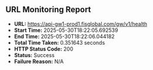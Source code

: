 ## URL Monitoring Report

- **URL:** https://api-gw1-prod1.fisglobal.com/gw/v1/health
- **Start Time:** 2025-05-30T18:22:05.692539
- **End Time:** 2025-05-30T18:22:06.044182
- **Total Time Taken:** 0.351643 seconds
- **HTTP Status Code:** 200
- **Status:** Success
- **Failure Reason:** N/A
